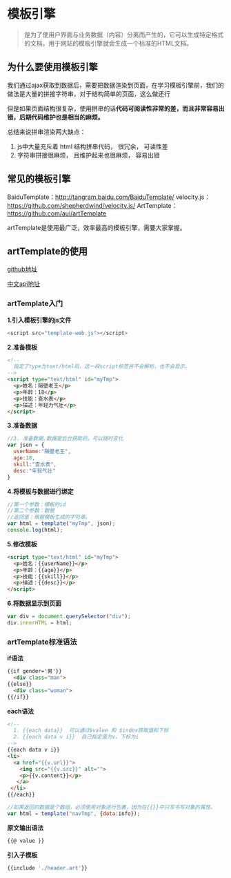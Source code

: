 # 模板引擎

> 是为了使用户界面与业务数据（内容）分离而产生的，它可以生成特定格式的文档，用于网站的模板引擎就会生成一个标准的HTML文档。

## 为什么要使用模板引擎

我们通过ajax获取到数据后，需要把数据渲染到页面，在学习模板引擎前，我们的做法是大量的拼接字符串，对于结构简单的页面，这么做还行 

但是如果页面结构很复杂，使用拼串的话**代码可阅读性非常的差，而且非常容易出错，后期代码维护也是相当的麻烦。** 





总结来说拼串渲染两大缺点：

1. js中大量充斥着 html 结构拼串代码， 很冗余， 可读性差
2. 字符串拼接很麻烦， 且维护起来也很麻烦， 容易出错

## 常见的模板引擎

BaiduTemplate：http://tangram.baidu.com/BaiduTemplate/
velocity.js：https://github.com/shepherdwind/velocity.js/
ArtTemplate：https://github.com/aui/artTemplate

artTemplate是使用最广泛，效率最高的模板引擎，需要大家掌握。



## artTemplate的使用

[github地址](https://github.com/aui/art-template)

[中文api地址](https://aui.github.io/art-template/docs/)

### artTemplate入门

**1.引入模板引擎的js文件** 

```javascript
<script src="template-web.js"></script>
```

**2.准备模板** 

```html
<!--
  指定了type为text/html后，这一段script标签并不会解析，也不会显示。
-->
<script type="text/html" id="myTmp">
  <p>姓名：隔壁老王</p>
  <p>年龄：18</p>
  <p>技能：查水表</p>
  <p>描述：年轻力气壮</p>
</script>
```

**3.准备数据**

```javascript
//3. 准备数据,数据是后台获取的，可以随时变化
var json = {
  userName:"隔壁老王",
  age:18,
  skill:"查水表",
  desc:"年轻气壮"
}
```

**4.将模板与数据进行绑定**

```javascript
//第一个参数：模板的id
//第二个参数：数据
//返回值：根据模板生成的字符串。
var html = template("myTmp", json);
console.log(html);
```

**5.修改模板**

```html
<script type="text/html" id="myTmp">
  <p>姓名：{{userName}}</p>
  <p>年龄：{{age}}</p>
  <p>技能：{{skill}}</p>
  <p>描述：{{desc}}</p>
</script>
```



**6.将数据显示到页面**

```javascript
var div = document.querySelector("div");
div.innerHTML = html;
```



### artTemplate标准语法

**if语法**

```html
{{if gender='男'}}
  <div class="man">
{{else}}
  <div class="woman">
{{/if}}
```

**each语法**

```html
<!--
  1. {{each data}}  可以通过$value 和 $index获取值和下标
  2. {{each data v i}}  自己指定值为v，下标为i
-->
{{each data v i}}
<li>
  <a href="{{v.url}}">
    <img src="{{v.src}}" alt="">
    <p>{{v.content}}</p>
   </a>
 </li>
{{/each}}
```

```javascript
//如果返回的数据是个数组，必须使用对象进行包裹，因为在{{}}中只写书写对象的属性。
var html = template("navTmp", {data:info});
```

**原文输出语法**

```js
{{@ value }}
```

**引入子模板**

````js
{{include './header.art'}}
````

